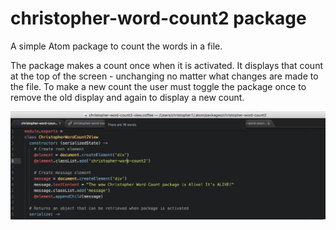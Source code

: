 # christopher-word-count2 package

A simple Atom package to count the words in a file.

The package makes a count once when it is activated. It displays that count at the top of the screen - unchanging no matter what changes are made to the file. To make a new count the user must toggle the package once to remove the old display and again to display a new count.

![A screenshot of your package](https://github.com/seeker105/christopher-word-count2/blob/master/Word_count.png)
